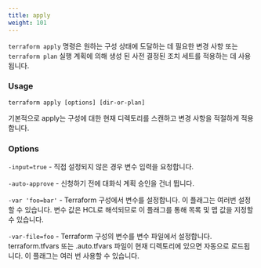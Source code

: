 ```yaml
---
title: apply
weight: 101
---
```


`terraform apply` 명령은 원하는 구성 상태에 도달하는 데 필요한 변경 사항 또는 `terraform plan` 실행 계획에 의해 생성 된 사전 결정된 조치 세트를 적용하는 데 사용됩니다.

### Usage

```
terraform apply [options] [dir-or-plan]
```

기본적으로 apply는 구성에 대한 현재 디렉토리를 스캔하고 변경 사항을 적절하게 적용합니다.

### Options

`-input=true` - 직접 설정되지 않은 경우 변수 입력을 요청합니다.

`-auto-approve` - 신청하기 전에 대화식 계획 승인을 건너 뜁니다.

`-var 'foo=bar'` - Terraform 구성에서 변수를 설정합니다. 이 플래그는 여러번 설정할 수 있습니다. 변수 값은 HCL로 해석되므로 이 플래그를 통해 목록 및 맵 값을 지정할 수 있습니다.

`-var-file=foo` - Terraform 구성의 변수를 변수 파일에서 설정합니다. terraform.tfvars 또는 .auto.tfvars 파일이 현재 디렉토리에 있으면 자동으로 로드됩니다. 이 플래그는 여러 번 사용할 수 있습니다.
